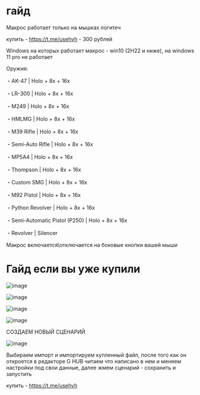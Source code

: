 # гайд

Макрос работает только на мышках логитеч

купить - https://t.me/usehvh   -  300 рублей

Windows на которых работает макрос - win10 (2H22 и ниже), на windows 11 pro не работает

Оружия:

・AK-47 | Holo + 8x + 16x

・LR-300 | Holo + 8x + 16x

・M249 | Holo + 8x + 16x

・HMLMG | Holo + 8x + 16x

・M39 Rifle | Holo + 8x + 16x

・Semi-Auto Rifle | Holo + 8x + 16x

・MP5A4 | Holo + 8x + 16x

・Thompson | Holo + 8x + 16x

・Custom SMG | Holo + 8x + 16x

・M92 Pistol | Holo + 8x + 16x

・Python Revolver | Holo + 8x + 16x

・Semi-Automatic Pistol (P250) | Holo + 8x + 16x

・Revolver | Silencer

Макрос включается\отключается на боковые кнопки вашей мыши 


# Гайд если вы уже купили 

![image](https://github.com/user-attachments/assets/0b3ad341-f003-4f23-a523-9b1c3503695f)


![image](https://github.com/user-attachments/assets/4d7390ac-0bce-45ae-86a6-0e1f1fce2674)


![image](https://github.com/user-attachments/assets/81b07f2c-0872-47cf-898f-ef4350bf36ec)


![image](https://github.com/user-attachments/assets/9173a5a4-d386-4309-a193-83994fae87a1)

СОЗДАЕМ НОВЫЙ СЦЕНАРИЙ

![image](https://github.com/user-attachments/assets/8ec08414-bb6a-42f8-96c2-17dceee27266)

Выбираем импорт и импортируем купленный файл, после того как он откроется в редакторе G HUB читаем что написано в нем и меняем настройки под свои данные, далее жмем сценарий - сохранить и запустить


купить - https://t.me/usehvh
